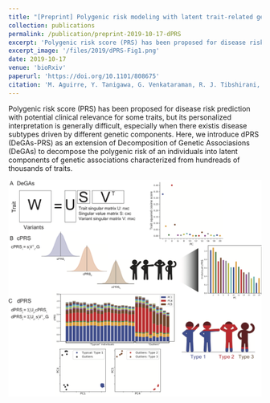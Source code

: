 ```yaml
---
title: "[Preprint] Polygenic risk modeling with latent trait-related genetic components"
collection: publications
permalink: /publication/preprint-2019-10-17-dPRS
excerpt: 'Polygenic risk score (PRS) has been proposed for disease risk prediction with potential clinical relevance for some traits, but its personalized interpretation is generally difficult, especially when there existis disease subtypes driven by different genetic components. Here, we introduce dPRS (DeGAs-PRS) as an extension of Decomposition of Genetic Associasions (DeGAs) to decompose the polygenic risk of an individuals into latent components of genetic associations characterized from hundreads of thousands of traits.'
excerpt_image: '/files/2019/dPRS-Fig1.png'
date: 2019-10-17
venue: 'bioRxiv'
paperurl: 'https://doi.org/10.1101/808675'
citation: 'M. Aguirre, Y. Tanigawa, G. Venkataraman, R. J. Tibshirani, T. Hastie, M. A. Rivas, Polygenic risk modeling with latent trait-related genetic components. bioRxiv, 808675 (2019).'
---
```

<!-- ispublishedpreprint: "True" -->

Polygenic risk score (PRS) has been proposed for disease risk prediction with potential clinical relevance for some traits, but its personalized interpretation is generally difficult, especially when there existis disease subtypes driven by different genetic components. Here, we introduce dPRS (DeGAs-PRS) as an extension of Decomposition of Genetic Associasions (DeGAs) to decompose the polygenic risk of an individuals into latent components of genetic associations characterized from hundreads of thousands of traits.

![dPRS figure 1](/files/2019/dPRS-Fig1.png)
